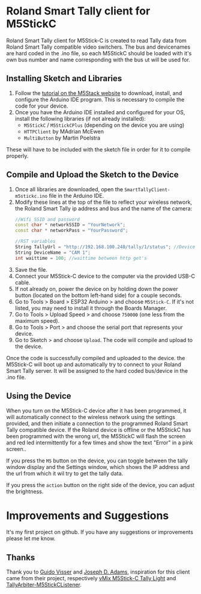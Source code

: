 # Roland Smart Tally client for M5StickC
Roland Smart Tally client for M5Stick-C is created to read Tally data from Roland Smart Tally compatible video switchers.
The bus and devicenames are hard coded in the .ino file, so each M5StickC should be loaded with it's own bus number and name corresponding with the bus ut will be used for.

## Installing Sketch and Libraries
1. Follow the [tutorial on the M5Stack website](https://docs.m5stack.com/#/en/arduino/arduino_development) to download, install, and configure the Arduino IDE program. This is necessary to compile the code for your device.
1. Once you have the Arduino IDE installed and configured for your OS, install the following libraries (if not already installed):
	* `M5StickC` / `M5StickCPlus` (depending on the device you are using)
	* `HTTPClient` by MAdrian McEwen
	* `MultiButton` by Martin Poelstra

These will have to be included with the sketch file in order for it to compile properly.
## Compile and Upload the Sketch to the Device
1. Once all libraries are downloaded, open the `SmartTallyClient-m5stickc.ino` file in the Arduino IDE.
1. Modify these lines at the top of the file to reflect your wireless network, the Roland Smart Tally ip address and bus and the name of the camera:
	```c++
	//Wifi SSID and password
	const char * networkSSID = "YourNetwork";
	const char * networkPass = "YourPassword";

	//RST variables
	String TallyUrl = "http://192.168.100.240/tally/1/status"; //DeviceID's for XS62-S 1 tot 6
	String DeviceName = "CAM 1";
	int waittime = 100; //waittime between http get's
	```
1. Save the file.
1. Connect your M5Stick-C device to the computer via the provided USB-C cable.
1. If not already on, power the device on by holding down the power button (located on the bottom left-hand side) for a couple seconds.
1. Go to Tools > Board > ESP32 Arduino > and choose `M5Stick-C`. If it's not listed, you may need to install it through the Boards Manager.
1. Go to Tools > Upload Speed > and choose `750000` (one less from the maximum speed).
1. Go to Tools > Port > and choose the serial port that represents your device.
1. Go to Sketch > and choose `Upload`. The code will compile and upload to the device.

Once the code is successfully compiled and uploaded to the device. the M5Stick-C will boot up and automatically try to connect to your Roland Smart Tally server. It will be assigned to the hard coded bus/device in the .ino file.

## Using the Device
When you turn on the M5Stick-C device after it has been programmed, it will automatically connect to the wireless network using the settings provided, and then initiate a connection to the programmed Roland Smart Tally compatible device. If the Roland device is offline or the M5StickC has been programmed with the wrong url, the M5StickC will flash the screen and red led intermittently for a few times and show the text "Error" in a pink screen..

If you press the `M5` button on the device, you can toggle between the tally window display and the Settings window, which shows the IP address and the url from which it wil try to get the tally data.

If you press the `action` button on the right side of the device, you can adjust the brightness.


# Improvements and Suggestions
It's my first project on github. If you have any suggestions or improvements please let me know.

## Thanks
Thank you to [Guido Visser](https://github.com/guido-visser) and [Joseph D. Adams](https://github.com/josephdadams), inspiration for this client came from their project, respectively [vMix M5Stick-C Tally Light](https://github.com/guido-visser/vMix-M5Stick-Tally-Light) and [TallyArbiter-M5StickCListener](https://github.com/josephdadams/tallyarbiter-m5stickclistener).